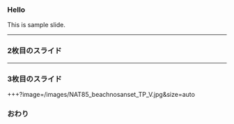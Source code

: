### Hello

This is sample slide.

---

### 2枚目のスライド

---

### 3枚目のスライド

+++?image=/images/NAT85_beachnosanset_TP_V.jpg&size=auto

### おわり
